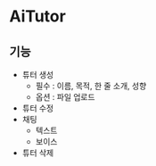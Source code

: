 # AiTutor

## 기능
  - 튜터 생성
    - 필수 : 이름, 목적, 한 줄 소개, 성향
    - 옵션 : 파일 업로드
  - 튜터 수정
  - 채팅
    - 텍스트
    - 보이스
  - 튜터 삭제
